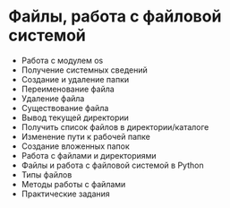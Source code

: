 # Файлы, работа с файловой системой 


* Работа с модулем os
* Получение системных сведений
* Создание и удаление папки
* Переименование файла
* Удаление файла
* Существование файла
* Вывод текущей директории
* Получить список файлов в директории/каталоге
* Изменение пути к рабочей папке
* Создание вложенных папок
* Работа с файлами и директориями
* Файлы и работа с файловой системой в Python
* Типы файлов
* Методы работы с файлами
* Практические задания

